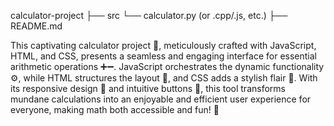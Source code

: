 calculator-project
├── src
   └── calculator.py (or .cpp/.js, etc.)
├── README.md

This captivating calculator project 🧮, meticulously crafted with JavaScript, HTML, and CSS, presents a seamless and engaging interface for essential arithmetic operations ➕➖. JavaScript orchestrates the dynamic 
functionality ⚙️, while HTML structures the layout 📄, and CSS adds a stylish flair 🎨. With its responsive design 📱 and intuitive buttons 🔘, this tool transforms mundane calculations into an enjoyable and 
efficient user experience for everyone, making math both accessible and fun! 🌟
